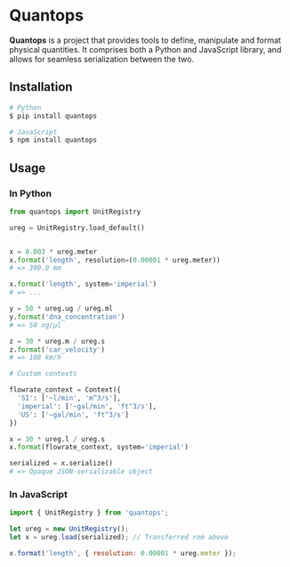 # Quantops

**Quantops** is a project that provides tools to define, manipulate and format physical quantities. It comprises both a Python and JavaScript library, and allows for seamless serialization between the two.


## Installation

```sh
# Python
$ pip install quantops

# JavaScript
$ npm install quantops
```


## Usage

### In Python

```py
from quantops import UnitRegistry

ureg = UnitRegistry.load_default()


x = 0.003 * ureg.meter
x.format('length', resolution=(0.00001 * ureg.meter))
# => 300.0 mm

x.format('length', system='imperial')
# => ...

y = 50 * ureg.ug / ureg.ml
y.format('dna_concentration')
# => 50 ng/µl

z = 30 * ureg.m / ureg.s
z.format('car_velocity')
# => 108 km/h
```

```py
# Custom contexts

flowrate_context = Context({
  'SI': ['~l/min', 'm^3/s'],
  'imperial': ['~gal/min', 'ft^3/s'],
  'US': ['~gal/min', 'ft^3/s']
})

x = 30 * ureg.l / ureg.s
x.format(flowrate_context, system='imperial')
```

```py
serialized = x.serialize()
# => Opaque JSON-serializable object
```

### In JavaScript

```js
import { UnitRegistry } from 'quantops';

let ureg = new UnitRegistry();
let x = ureg.load(serialized); // Transferred rom above

x.format('length', { resolution: 0.00001 * ureg.meter });
```
